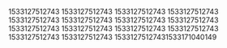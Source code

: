 1533127512743
1533127512743
1533127512743
1533127512743
1533127512743
1533127512743
1533127512743
1533127512743
1533127512743
1533127512743
1533127512743
1533127512743
1533127512743
1533127512743
15331275127431533171040149
